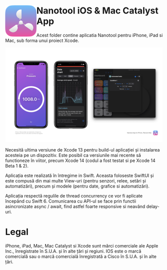 # <img align="left" src="/repoAssets/nanotoolApp.png" width="100" alt="Nanotool logo"> Nanotool iOS & Mac Catalyst App
Acest folder contine aplicatia Nanotool pentru iPhone, iPad si Mac, sub forma unui proiect Xcode. 

<img  src="/repoAssets/nanotoolAppPosterImage.png" alt="Nanotool App Banner">

Necesită ultima versiune de Xcode 13 pentru build-ul aplicației și instalarea acesteia pe un dispozitiv. Este posibil ca versiunile mai recente să functioneze în viitor, precum Xcode 14 (codul a fost testat si pe Xcode 14 Beta 1 & 2).

Aplicația este realizată în întregime in Swift. Aceasta foloseste SwiftUI și este compusă din mai multe View-uri (pentru senzori, relee, setări și
automatizări), precum și modele (pentru date, grafice si automatizări).

Aplicația respectă regulile de thread concurrency ce vor fi aplicate începând cu Swift 6. Comunicarea cu API-ul se face prin functii asincronizate async / await, find astfel foarte responsive si neavând delay-uri.

# Legal
iPhone, iPad, Mac, Mac Catalyst si Xcode sunt mărci comerciale ale Apple Inc., înregistrate în S.U.A. și în alte țări și regiuni.
IOS este o marcă comercială sau o marcă comercială înregistrată a Cisco în S.U.A. și în alte țări.
